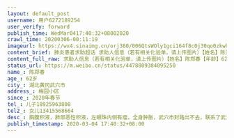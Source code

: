 ```yaml
---
layout: default_post
username: 用户6272189254
user_verify: forward
publish_time: WedMar0417:40:32+08002020
crawl_time: 20200306-00:11:19
imageurl: https://wx4.sinaimg.cn/orj360/006QtsWOly1gci164f8c0j30qo0zkwh1.jpg
content_brief: 肺炎患者求助超话 求助人信息（若有相关化验单，请上传图片）【姓名】陈郑春【年龄】62岁【所在城市】湖北黄冈武穴市【所在小区、社区】梅园小区【患病时间】2020年春节【联系方式】儿子●●●【其他紧急联系人】女儿●●●【病情描述】胸腹积液，肺部恶性积液，左眼珠内侧有瘤 ...全文
content_full_raw: 求助人信息（若有相关化验单，请上传图片）【姓名】陈郑春【年龄】62岁【所在城市】湖北黄冈武穴市【所在小区、社区】梅园小区【患病时间】2020年春节【联系方式】儿子●●●【其他紧急联系人】女儿●●●【病情描述】胸腹积液，肺部恶性积液，左眼珠内侧有瘤，全身肿胀，武穴市封路出不去，联系了武汉协和医院床位和设备不够用，不接收患者，恳求相关医院和医生看到，尽快联系我们，救命#非肺炎患者求助#佛山
status_url: https://m.weibo.cn/status/4478809384095250
name_: 陈郑春
age_: 62岁
city_: 湖北黄冈武穴市
address_: 梅园小区
since_: 2020年春节
tel_: 儿子18925963808
tel2_: 女儿13415568664
desc_: 胸腹积液，肺部恶性积液，左眼珠内侧有瘤，全身肿胀，武穴市封路出不去，联系了武汉协和医院床位和设备不够用，不接收患者，恳求相关医院和医生看到，尽快联系我们，救命#非肺炎患者求助#佛山
publish_timestamp: 2020-03-04 17:40:32+08:00
---
```


